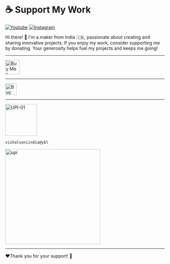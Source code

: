 <h1>☕ Support My Work</h1>

[![Youtube ](https://img.shields.io/badge/@ElectroDonut-YouTube-red)](https://vishalsoniindia.github.io/redirect-links/youtube-link.html)    [![Instagram ](https://img.shields.io/badge/@ElectroDonut-Instragram-8a3ab9)](https://vishalsoniindia.github.io/redirect-links/instagram-link.html)    

<p>
    Hi there! 👋 I'm a maker from India 🇮🇳, passionate about creating and sharing innovative projects.  
    If you enjoy my work, consider supporting me by donating. Your generosity helps fuel my projects and keeps me going!
</p>

---

<a href='https://ko-fi.com/N4N21536PR' target='_blank'><img height='36' style='border:0px;height:45px;' src='https://storage.ko-fi.com/cdn/kofi6.png?v=6' border='0' alt='Buy Me a Coffee at ko-fi.com' /></a><br/>

---

<a href='https://www.paypal.com/paypalme/vishalsoniindia' target='_blank'><img height='36' style='border:0px;height:36px;' src='https://www.paypalobjects.com/webstatic/en_AU/i/buttons/btn_paywith_primary_l.png' border='0' alt='Buy Me a Coffee at ko-fi.com' /></a><br/>

---
<img height="100" alt="UPI-01" src="https://github.com/user-attachments/assets/3d025bee-2d79-4ccd-a36c-ee90618eac69" />

```
vishalsoniindia@ybl
```

<img height="300" alt="upi" src="https://github.com/user-attachments/assets/6709c811-bf32-46b3-8126-d590d468dadd" />

---

<p>
❤️Thank you for your support! 🙏
</p>
